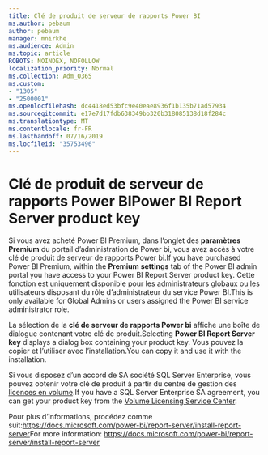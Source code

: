 ```yaml
---
title: Clé de produit de serveur de rapports Power BI
ms.author: pebaum
author: pebaum
manager: mnirkhe
ms.audience: Admin
ms.topic: article
ROBOTS: NOINDEX, NOFOLLOW
localization_priority: Normal
ms.collection: Adm_O365
ms.custom:
- "1305"
- "2500001"
ms.openlocfilehash: dc4418ed53bfc9e40eae8936f1b135b71ad57934
ms.sourcegitcommit: e17e7d17fdb638349bb320b318085138d18f284c
ms.translationtype: MT
ms.contentlocale: fr-FR
ms.lasthandoff: 07/16/2019
ms.locfileid: "35753496"
---
```

# <a name="power-bi-report-server-product-key"></a><span data-ttu-id="8bb19-102">Clé de produit de serveur de rapports Power BI</span><span class="sxs-lookup"><span data-stu-id="8bb19-102">Power BI Report Server product key</span></span>

<span data-ttu-id="8bb19-103">Si vous avez acheté Power BI Premium, dans l’onglet des **paramètres Premium** du portail d’administration de Power bi, vous avez accès à votre clé de produit de serveur de rapports Power bi.</span><span class="sxs-lookup"><span data-stu-id="8bb19-103">If you have purchased Power BI Premium, within the **Premium settings** tab of the Power BI admin portal you have access to your Power BI Report Server product key.</span></span> <span data-ttu-id="8bb19-104">Cette fonction est uniquement disponible pour les administrateurs globaux ou les utilisateurs disposant du rôle d’administrateur du service Power BI.</span><span class="sxs-lookup"><span data-stu-id="8bb19-104">This is only available for Global Admins or users assigned the Power BI service administrator role.</span></span>

<span data-ttu-id="8bb19-105">La sélection de la **clé de serveur de rapports Power bi** affiche une boîte de dialogue contenant votre clé de produit.</span><span class="sxs-lookup"><span data-stu-id="8bb19-105">Selecting **Power BI Report Server key** displays a dialog box containing your product key.</span></span> <span data-ttu-id="8bb19-106">Vous pouvez la copier et l’utiliser avec l’installation.</span><span class="sxs-lookup"><span data-stu-id="8bb19-106">You can copy it and use it with the installation.</span></span>

<span data-ttu-id="8bb19-107">Si vous disposez d’un accord de SA société SQL Server Enterprise, vous pouvez obtenir votre clé de produit à partir du centre de gestion des [licences en volume](https://www.microsoft.com/Licensing/servicecenter/).</span><span class="sxs-lookup"><span data-stu-id="8bb19-107">If you have a SQL Server Enterprise SA agreement, you can get your product key from the [Volume Licensing Service Center](https://www.microsoft.com/Licensing/servicecenter/).</span></span>

<span data-ttu-id="8bb19-108">Pour plus d’informations, procédez comme suit:https://docs.microsoft.com/power-bi/report-server/install-report-server</span><span class="sxs-lookup"><span data-stu-id="8bb19-108">For more information: https://docs.microsoft.com/power-bi/report-server/install-report-server</span></span>
